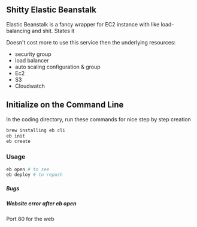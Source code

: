 ## Shitty Elastic Beanstalk

Elastic Beanstalk is a fancy wrapper for EC2 instance with like load-balancing and shit. States it 

Doesn't cost more to use this service then the underlying resources:

- security group
- load balancer
- auto scaling configuration & group
- Ec2 
- S3
- Cloudwatch

## Initialize on the Command Line

In the coding directory, run these commands for nice step by step creation

```bash
brew installing eb cli 
eb init
eb create
```

### Usage

```bash
eb open # to see
eb deploy # to repush
```

##### Bugs

##### Website error after eb open

  Port 80 for the web

